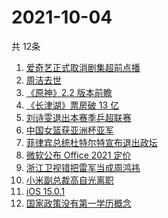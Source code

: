 # 2021-10-04
  共 12条

  <!-- BEGIN -->
  <!-- 最后更新时间:Mon Oct 04 2021 06:13:04 GMT+0000 (Coordinated Universal Time) -->
  1. [爱奇艺正式取消剧集超前点播](https://www.zhihu.com/search?q=爱奇艺)
1. [周洁去世](https://www.zhihu.com/search?q=周洁)
1. [《原神》2.2 版本前瞻](https://www.zhihu.com/search?q=原神)
1. [《长津湖》票房破 13 亿](https://www.zhihu.com/search?q=长津湖票房)
1. [刘诗雯退出本赛季乒超联赛](https://www.zhihu.com/search?q=刘诗雯)
1. [中国女篮获亚洲杯亚军](https://www.zhihu.com/search?q=中国女篮)
1. [菲律宾总统杜特尔特宣布退出政坛](https://www.zhihu.com/search?q=菲律宾总统)
1. [微软公布 Office 2021 定价](https://www.zhihu.com/search?q=office2021)
1. [浙江卫视错把雷军当成周鸿祎](https://www.zhihu.com/search?q=雷军)
1. [小米副总裁高自光离职](https://www.zhihu.com/search?q=高自光)
1. [iOS 15.0.1](https://www.zhihu.com/search?q=iOS15)
1. [国家政策没有第一学历概念](https://www.zhihu.com/search?q=第一学历)
  <!-- END -->
  